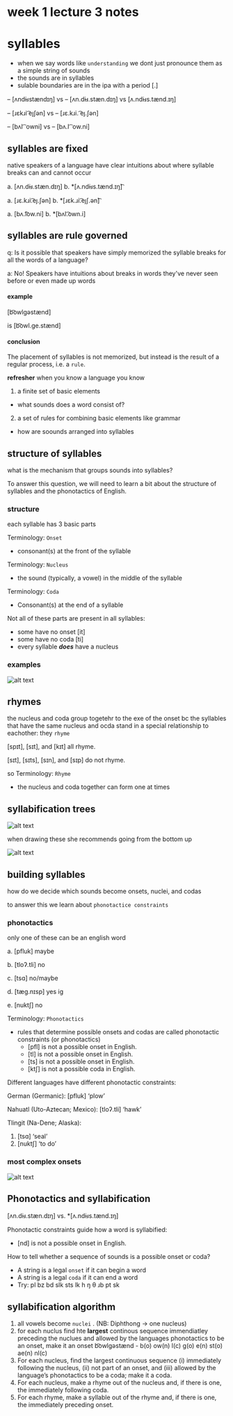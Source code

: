
# week 1 lecture 3 notes

# syllables
- when we say words like `understanding` we dont just pronounce them as a simple string of sounds
- the sounds are in syllables
- sulable boundaries are in the ipa with a period [.]

– [ʌndi̵ɹstændɪŋ] vs – [ʌn.di̵ɹ.stæn.dɪŋ] vs [ʌ.ndi̵ɹs.tænd.ɪŋ]

– [ɹɛkɹi ͡eȷʃən] vs – [ɹɛ.kɹi. ͡eȷ.ʃən]

– [bʌl ͡ owni] vs – [bʌ.l ͡ ow.ni]

## syllables are fixed
native speakers of a language have clear intuitions about where syllable breaks can and cannot occur

a. [ʌn.di̵ɹ.stæn.dɪŋ]
b. *[ʌ.ndi̵ɹs.tænd.ɪŋ]͡

a. [ɹɛ.kɹi.͡eȷ.ʃən]
b. *[ɹɛk.ɹi.͡eȷʃ.ən]͡

a. [bʌ.l͡ow.ni]
b. *[bʌl.͡own.i]

## syllables are rule governed

q: Is it possible that speakers have simply memorized the syllable breaks for all the words of a language?

a: No! Speakers have intuitions about breaks in words they've never seen before or even made up words

#### example 
[b͡owlɡəstænd]

is [b͡owl.ɡe.stænd]

#### conclusion

The placement of syllables is not memorized, but instead is the result of a regular process, i.e. a `rule`.

**refresher**
when you know a language you know

1. a finite set of basic elements
-  what sounds does a word consist of?

2. a set of rules for combining basic elements like grammar
- how are soounds arranged into syllables
  

## structure of syllables

what is the mechanism that groups sounds into syllables?

  To answer this question, we will need to learn a bit about the
structure of syllables and the phonotactics of English.


### structure
each syllable has 3 basic parts 

Terminology: `Onset`
- consonant(s) at the front of the syllable

Terminology: `Nucleus`
- the sound (typically, a vowel) in the middle of the syllable

Terminology: `Coda`
- Consonant(s) at the end of a syllable

Not all of these parts are present in all syllables:
- some have no onset [it]
- some have no coda [ti]
- every syllable ***does*** have a nucleus 

### examples 
![alt text](syllableStructureIMG.png)

## rhymes 
the nucleus and coda group togetehr to the exe of the onset bc the syllables that have the same nucleus and ocda stand in a special relationship to eachother: they `rhyme`

[spɪt], [sɪt], and [kɪt] all rhyme.

[sɪt], [sɪts], [sɪn], and [sɪp] do not rhyme.

so Terminology: `Rhyme`
- the nucleus and coda together can form one at times

## syllabification trees 

![alt text](syllabificationTrees.png)

 when drawing these she recommends going from the bottom up

 ![alt text](moreSyllabificationTrees.png)


 ## building syllables
 how do we decide which sounds become onsets, nuclei, and codas

 to answer this we learn about `phonotactice constraints`
 
 ### phonotactics 
 only one of these can be an english word

 a. [pfluk] maybe

b. [tloʔ.tli] no 

c. [tsɑ] no/maybe

d. [tæg.nɪsp] yes ig

e. [nuktʃ] no 

Terminology: `Phonotactics`
- rules that determine possible onsets and codas are called phonotactic constraints (or phonotactics)
  - [pfl] is not a possible onset in English.
  - [tl] is not a possible onset in English.
  - [ts] is not a possible onset in English.
  - [ktʃ] is not a possible coda in English.

Different languages have different phonotactic constraints:

German (Germanic):
[pfluk] ‘plow’

Nahuatl (Uto-Aztecan; Mexico):
[tloʔ.tli] ‘hawk’

Tlingit (Na-Dene; Alaska):
1. [tsɑ] ‘seal’
2. [nuktʃ] ‘to do’

### most complex onsets 
![alt text](mostComplexOnsets.png)


## Phonotactics and syllabification

[ʌn.di̵ɹ.stæn.dɪŋ] vs. *[ʌ.ndi̵ɹs.tænd.ɪŋ]

Phonotactic constraints guide how a word is syllabified:
- [nd] is not a possible onset in English.
  
How to tell whether a sequence of sounds is a possible onset or coda?
- A string is a legal `onset` if it can begin a word
- A string is a legal `coda` if it can end a word
- Try:
pl bz bd
slk sts lk
h ŋ θ
ɹb pt sk

## syllabification algorithm

1. all vowels become `nuclei` . (NB: Diphthong → one nucleus)
2. for each nuclus find hte **largest** continous sequence immendiatley preceding the nuclues and allowed by the languages phonotactics to be an onset, make it an onset
   b͡owlɡəstænd - b(o) ow(n) l(c) g(o) e(n) st(o) ae(n) nl(c)
3.  For each nucleus, find the largest continuous sequence
(i) immediately following the nucleus, (ii) not part of an onset,
and (iii) allowed by the language’s phonotactics to be a coda;
make it a coda.
4. For each nucleus, make a rhyme out of the nucleus and, if
there is one, the immediately following coda.
5. For each rhyme, make a syllable out of the rhyme and, if there
is one, the immediately preceding onset.